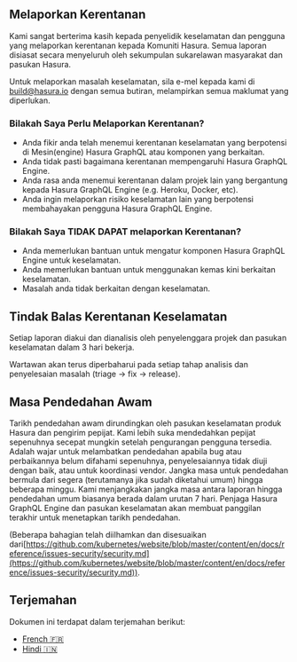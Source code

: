 ## Melaporkan Kerentanan

Kami sangat berterima kasih kepada penyelidik keselamatan dan pengguna yang melaporkan kerentanan kepada Komuniti Hasura. Semua laporan disiasat secara menyeluruh oleh sekumpulan sukarelawan masyarakat dan pasukan Hasura.

Untuk melaporkan masalah keselamatan, sila e-mel kepada kami di [build@hasura.io](mailto:build@hasura.io) dengan semua butiran, melampirkan semua maklumat yang diperlukan.

### Bilakah Saya Perlu Melaporkan Kerentanan?

- Anda fikir anda telah menemui kerentanan keselamatan yang berpotensi di Mesin(engine) Hasura GraphQL atau komponen yang berkaitan.
- Anda tidak pasti bagaimana kerentanan mempengaruhi Hasura GraphQL Engine.
- Anda rasa anda menemui kerentanan dalam projek lain yang bergantung kepada Hasura GraphQL Engine (e.g. Heroku, Docker, etc).
- Anda ingin melaporkan risiko keselamatan lain yang berpotensi membahayakan pengguna Hasura GraphQL Engine.

### Bilakah Saya TIDAK DAPAT melaporkan Kerentanan?

- Anda memerlukan bantuan untuk mengatur komponen Hasura GraphQL Engine untuk keselamatan.
- Anda memerlukan bantuan untuk menggunakan kemas kini berkaitan keselamatan.
- Masalah anda tidak berkaitan dengan keselamatan.

## Tindak Balas Kerentanan Keselamatan

Setiap laporan diakui dan dianalisis oleh penyelenggara projek dan pasukan keselamatan dalam 3 hari bekerja.

Wartawan akan terus diperbaharui pada setiap tahap analisis dan penyelesaian masalah (triage -> fix -> release).

## Masa Pendedahan Awam

Tarikh pendedahan awam dirundingkan oleh pasukan keselamatan produk Hasura dan pengirim pepijat. Kami lebih suka mendedahkan pepijat sepenuhnya secepat mungkin setelah pengurangan pengguna tersedia. Adalah wajar untuk melambatkan pendedahan apabila bug atau perbaikannya belum difahami sepenuhnya, penyelesaiannya tidak diuji dengan baik, atau untuk koordinasi vendor. Jangka masa untuk pendedahan bermula dari segera (terutamanya jika sudah diketahui umum) hingga beberapa minggu. Kami menjangkakan jangka masa antara laporan hingga pendedahan umum biasanya berada dalam urutan 7 hari. Penjaga Hasura GraphQL Engine dan pasukan keselamatan akan membuat panggilan terakhir untuk menetapkan tarikh pendedahan.

(Beberapa bahagian telah diilhamkan dan disesuaikan dari[https://github.com/kubernetes/website/blob/master/content/en/docs/reference/issues-security/security.md](https://github.com/kubernetes/website/blob/master/content/en/docs/reference/issues-security/security.md)).

## Terjemahan

Dokumen ini terdapat dalam terjemahan berikut:

- [French :fr:](translations/SECURITY.french.md)
- [Hindi :india:](translations/SECURITY.hindi.md)
